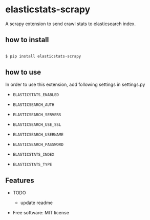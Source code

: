 # elasticstats-scrapy 


A scrapy extension to send crawl stats to elasticsearch index.

## how to install

```bash

$ pip install elasticstats-scrapy

```

## how to use

In order to use this extension, add following settings in settings.py

* `ELASTICSTATS_ENABLED`
* `ELASTICSEARCH_AUTH`
* `ELASTICSEARCH_SERVERS`
* `ELASTICSEARCH_USE_SSL`
* `ELASTICSEARCH_USERNAME`
* `ELASTICSEARCH_PASSWORD`

* `ELASTICSTATS_INDEX`
* `ELASTICSTATS_TYPE` 


## Features

* TODO
  - update readme



* Free software: MIT license
